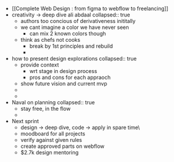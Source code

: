 - [[Complete Web Design : from figma to webflow to freelancing]]
- creativity -> deep dive ali abdaal
  collapsed:: true
	- authors too concious of derivativeness inititally
	- we cant imagine a color we have never seen
		- can mix 2 known colors though
	- think as chefs not cooks
		- break by 1st principles and rebuild
		-
- how to present design explorations
  collapsed:: true
	- provide context
		- wrt stage in design process
		- pros and cons for each appraoch
	- show future vision and current mvp
	-
	-
- Naval on planning
  collapsed:: true
	- stay free, in the flow
	-
- Next sprint
	- design -> deep dive, code -> apply in spare time\
	- moodboard for all projects
	- verify against given rules
	- create approved parts on webflow
	- $2.7k design mentoring